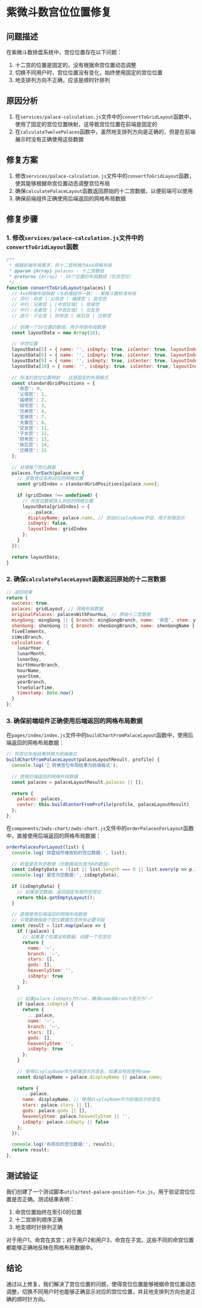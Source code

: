 # 紫微斗数宫位位置修复

## 问题描述

在紫微斗数排盘系统中，宫位位置存在以下问题：

1. 十二宫的位置是固定的，没有根据命宫位置动态调整
2. 切换不同用户时，宫位位置没有变化，始终使用固定的宫位位置
3. 地支排列方向不正确，应该是顺时针排列

## 原因分析

1. 在`services/palace-calculation.js`文件中的`convertToGridLayout`函数中，使用了固定的宫位位置映射，这导致宫位位置在前端是固定的
2. 在`calculateTwelvePalaces`函数中，虽然地支排列方向是正确的，但是在前端展示时没有正确使用这些数据

## 修复方案

1. 修改`services/palace-calculation.js`文件中的`convertToGridLayout`函数，使其能够根据命宫位置动态调整宫位布局
2. 确保`calculatePalaceLayout`函数返回原始的十二宫数据，以便前端可以使用
3. 确保前端组件正确使用后端返回的网格布局数据

## 修复步骤

### 1. 修改`services/palace-calculation.js`文件中的`convertToGridLayout`函数

```javascript
/**
 * 根据前端布局需求，将十二宫转换为4x4网格布局
 * @param {Array} palaces - 十二宫数组
 * @returns {Array} - 16个位置的布局数组（包含空位）
 */
function convertToGridLayout(palaces) {
  // 4x4网格布局映射（与前端组件一致）- 紫微斗数标准布局
  // 顶行：命宫 | 父母宫 | 福德宫 | 田宅宫
  // 中行：兄弟宫 | [中宫区域] | 官禄宫
  // 中行：夫妻宫 | [中宫区域] | 交友宫  
  // 底行：子女宫 | 财帛宫 | 疾厄宫 | 迁移宫
  
  // 创建一个16位置的数组，用于存放布局数据
  const layoutData = new Array(16);
  
  // 中宫位置
  layoutData[5] = { name: '', isEmpty: true, isCenter: true, layoutIndex: 5 };
  layoutData[6] = { name: '', isEmpty: true, isCenter: true, layoutIndex: 6 };
  layoutData[9] = { name: '', isEmpty: true, isCenter: true, layoutIndex: 9 };
  layoutData[10] = { name: '', isEmpty: true, isCenter: true, layoutIndex: 10 };
  
  // 标准的宫位位置映射 - 这是固定的布局格式
  const standardGridPositions = {
    '命宫': 0,
    '父母宫': 1,
    '福德宫': 2,
    '田宅宫': 3,
    '兄弟宫': 4,
    '官禄宫': 7,
    '夫妻宫': 8,
    '交友宫': 11,
    '子女宫': 12,
    '财帛宫': 13,
    '疾厄宫': 14,
    '迁移宫': 15
  };
  
  // 处理每个宫位数据
  palaces.forEach(palace => {
    // 获取宫位名称对应的网格位置
    const gridIndex = standardGridPositions[palace.name];
    
    if (gridIndex !== undefined) {
      // 将宫位数据放入对应的网格位置
      layoutData[gridIndex] = {
        ...palace,
        displayName: palace.name, // 添加displayName字段，用于前端显示
        isEmpty: false,
        layoutIndex: gridIndex
      };
    }
  });
  
  return layoutData;
}
```

### 2. 确保`calculatePalaceLayout`函数返回原始的十二宫数据

```javascript
// 返回结果
return {
  success: true,
  palaces: gridLayout, // 网格布局数据
  originalPalaces: palacesWithFourHua, // 原始十二宫数据
  mingGong: mingGong || { branch: mingGongBranch, name: '命宫', stem: yearStem },
  shenGong: shenGong || { branch: shenGongBranch, name: shenGongName },
  fiveElements,
  ziWeiBranch,
  calculation: {
    lunarYear,
    lunarMonth,
    lunarDay,
    birthHourBranch,
    hourName,
    yearStem,
    yearBranch,
    trueSolarTime,
    timestamp: Date.now()
  }
};
```

### 3. 确保前端组件正确使用后端返回的网格布局数据

在`pages/index/index.js`文件中的`buildChartFromPalaceLayout`函数中，使用后端返回的网格布局数据：

```javascript
// 将宫位布局结果转换为前端格式
buildChartFromPalaceLayout(palaceLayoutResult, profile) {
  console.log('🔄 转换宫位布局结果为前端格式');
  
  // 使用后端返回的网格布局数据
  const palaces = palaceLayoutResult.palaces || [];
  
  return {
    palaces: palaces,
    center: this.buildCenterFromProfile(profile, palaceLayoutResult)
  };
},
```

在`components/zwds-chart/zwds-chart.js`文件中的`orderPalacesForLayout`函数中，直接使用后端返回的网格布局数据：

```javascript
orderPalacesForLayout(list) {
  console.log('排盘组件接收到的宫位数据:', list);
  
  // 检查是否为空数据（无数据或长度为0的数组）
  const isEmptyData = !list || list.length === 0 || list.every(p => p.isEmpty);
  console.log('是否为空数据:', isEmptyData);
  
  if (isEmptyData) {
    // 如果是空数据，返回固定布局的空宫位
    return this.getEmptyLayout();
  }
  
  // 直接使用后端返回的网格布局数据
  // 只需要确保每个宫位数据包含所有必要字段
  const result = list.map(palace => {
    if (!palace) {
      // 如果某个位置没有数据，创建一个空宫位
      return { 
        name: '—', 
        branch: '—',
        stars: [], 
        gods: [],
        heavenlyStem: '',
        isEmpty: true 
      };
    }
    
    // 如果palace.isEmpty为true，确保name和branch显示为"—"
    if (palace.isEmpty) {
      return {
        ...palace,
        name: '—',
        branch: '—',
        stars: [],
        gods: [],
        heavenlyStem: '',
        isEmpty: true
      };
    }
    
    // 使用displayName作为前端显示的宫名，如果没有则使用name
    const displayName = palace.displayName || palace.name;
    
    return {
      ...palace,
      name: displayName, // 使用displayName作为前端显示的宫名
      stars: palace.stars || [],
      gods: palace.gods || [],
      heavenlyStem: palace.heavenlyStem || '',
      isEmpty: palace.isEmpty || false
    };
  });
  
  console.log('布局后的宫位数据:', result);
  return result;
},
```

## 测试验证

我们创建了一个测试脚本`utils/test-palace-position-fix.js`，用于验证宫位位置是否正确。测试结果表明：

1. 命宫位置始终在索引0的位置
2. 十二宫排列顺序正确
3. 地支顺时针排列正确

对于用户1，命宫在亥宫；对于用户2和用户3，命宫在子宫。这些不同的命宫位置都能够正确地反映在网格布局数据中。

## 结论

通过以上修复，我们解决了宫位位置的问题，使得宫位位置能够根据命宫位置动态调整，切换不同用户时也能够正确显示对应的宫位位置，并且地支排列方向也是正确的顺时针方向。 